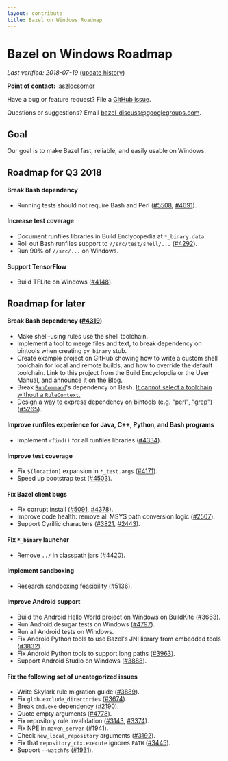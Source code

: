 ```yaml
---
layout: contribute
title: Bazel on Windows Roadmap
---
```


# Bazel on Windows Roadmap

*Last verified: 2018-07-19*
([update history](https://github.com/bazelbuild/bazel-website/commits/master/roadmaps/windows.md))

**Point of contact:** [laszlocsomor](https://github.com/laszlocsomor)

Have a bug or feature request? File a [GitHub issue](https://github.com/bazelbuild/bazel/issues/new).

Questions or suggestions? Email
<a href="mailto:bazel-discuss@googlegroups.com">bazel-discuss@googlegroups.com</a>.

## Goal

Our goal is to make Bazel fast, reliable, and easily usable on Windows.

## Roadmap for Q3 2018

#### Break Bash dependency

*   Running tests should not require Bash and Perl
    ([#5508](https://github.com/bazelbuild/bazel/issues/5508),
    [#4691](https://github.com/bazelbuild/bazel/issues/4691)).

#### Increase test coverage

*   Document runfiles libraries in Build Enclycopedia at `*_binary.data`.
*   Roll out Bash runfiles support to `//src/test/shell/...`
    ([#4292](https://github.com/bazelbuild/bazel/issues/4292)).
*   Run 90% of `//src/...` on Windows.

#### Support TensorFlow

*   Build TFLite on Windows
    ([#4148](https://github.com/bazelbuild/bazel/issues/4148)).

## Roadmap for later

#### Break Bash dependency ([#4319](https://github.com/bazelbuild/bazel/issues/4319))

*   Make shell-using rules use the shell toolchain.
*   Implement a tool to merge files and text, to break dependency on bintools
    when creating `py_binary` stub.
*   Create example project on GitHub showing how to write a custom shell
    toolchain for local and remote builds, and how to override the default
    toolchain. Link to this project from the Build Encyclopdia or the User
    Manual, and announce it on the Blog.
*   Break
    [`RunCommand`](https://github.com/bazelbuild/bazel/blob/cc0f41dccc55bb1380b10cc65281632676192a8d/src/main/java/com/google/devtools/build/lib/runtime/commands/RunCommand.java#L455)'s
    dependency on Bash. [It cannot select a toolchain without a
    `RuleContext`.](https://groups.google.com/d/msg/bazel-discuss/pYJoWFfkyAE/iwpzfXlVCQAJ)
*   Design a way to express dependency on bintools (e.g. "perl", "grep")
    ([#5265](https://github.com/bazelbuild/bazel/issues/5265)).

#### Improve runfiles experience for Java, C++, Python, and Bash programs

*   Implement `rfind()` for all runfiles libraries
    ([#4334](https://github.com/bazelbuild/bazel/issues/4334)).

#### Improve test coverage

*   Fix `$(location)` expansion in `*_test.args`
    ([#4171](https://github.com/bazelbuild/bazel/issues/4171)).
*   Speed up bootstrap test
    ([#4503](https://github.com/bazelbuild/bazel/issues/4503)).

#### Fix Bazel client bugs

*   Fix corrupt install
    ([#5091](https://github.com/bazelbuild/bazel/issues/5091),
    [#4378](https://github.com/bazelbuild/bazel/issues/4378)).
*   Improve code health: remove all MSYS path conversion logic
    ([#2507](https://github.com/bazelbuild/bazel/issues/2507)).
*   Support Cyrillic characters
    ([#3821](https://github.com/bazelbuild/bazel/issues/3821),
    [#2443](https://github.com/bazelbuild/bazel/issues/2443)).

#### Fix `*_binary` launcher

*   Remove `../` in classpath jars
    ([#4420](https://github.com/bazelbuild/bazel/issues/4420)).

#### Implement sandboxing

*   Research sandboxing feasibility
    ([#5136](https://github.com/bazelbuild/bazel/issues/5136)).

#### Improve Android support

*   Build the Android Hello World project on Windows on BuildKite
    ([#3663](https://github.com/bazelbuild/bazel/issues/3663)).
*   Run Android desugar tests on Windows
    ([#4797](https://github.com/bazelbuild/bazel/issues/4797)).
*   Run all Android tests on Windows.
*   Fix Android Python tools to use Bazel's JNI library from embedded tools
    ([#3832](https://github.com/bazelbuild/bazel/issues/3832)).
*   Fix Android Python tools to support long paths
    ([#3963](https://github.com/bazelbuild/bazel/issues/3963)).
*   Support Android Studio on Windows
    ([#3888](https://github.com/bazelbuild/bazel/issues/3888)).

#### Fix the following set of uncategorized issues

*   Write Skylark rule migration guide
    ([#3889](https://github.com/bazelbuild/bazel/issues/3889)).
*   Fix `glob.exclude_directories`
    ([#3674](https://github.com/bazelbuild/bazel/issues/3674)).
*   Break `cmd.exe` dependency
    ([#2190](https://github.com/bazelbuild/bazel/issues/2190)).
*   Quote empty arguments
    ([#4778](https://github.com/bazelbuild/bazel/issues/4778)).
*   Fix repository rule invalidation
    ([#3143](https://github.com/bazelbuild/bazel/issues/3143),
    [#3374](https://github.com/bazelbuild/bazel/issues/3374)).
*   Fix NPE in `maven_server`
    ([#1941](https://github.com/bazelbuild/bazel/issues/1941)).
*   Check `new_local_repository` arguments
    ([#3192](https://github.com/bazelbuild/bazel/issues/3192)).
*   Fix that `repository_ctx.execute` ignores `PATH`
    ([#3445](https://github.com/bazelbuild/bazel/issues/3445)).
*   Support `--watchfs`
    ([#1931](https://github.com/bazelbuild/bazel/issues/1931)).
